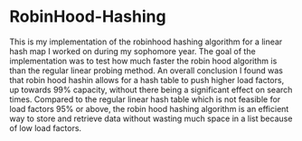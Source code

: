 # RobinHood-Hashing
This is my implementation of the robinhood hashing algorithm for a linear hash map I worked on during my sophomore year.
The goal of the implementation was to test how much faster the robin hood algorithm is than the regular linear probing method.
An overall conclusion I found was that robin hood hashin allows for a hash table to push higher load factors, up towards 99% capacity,
without there being a significant effect on search times. Compared to the regular linear hash table which is not feasible for load factors
95% or above, the robin hood hashing algorithm is an efficient way to store and retrieve data without wasting much space in a list because 
of low load factors.

